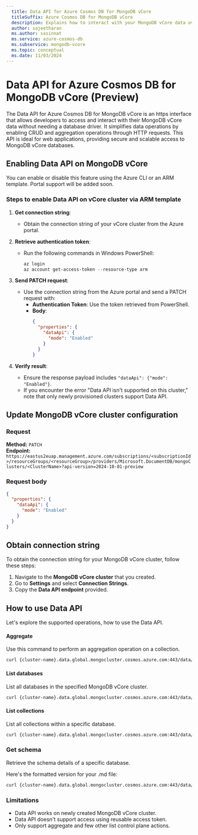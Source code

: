 ```yaml
---
  title: Data API for Azure Cosmos DB for MongoDB vCore
  titleSuffix: Azure Cosmos DB for MongoDB vCore
  description: Explains how to interact with your MongoDB vCore data over HTTPS with simple RESTful endpoints.
  author: sajeetharan
  ms.author: sasinnat
  ms.service: azure-cosmos-db
  ms.subservice: mongodb-vcore
  ms.topic: conceptual
  ms.date: 11/03/2024
---
```


# Data API for Azure Cosmos DB for MongoDB vCore (Preview)

The Data API for Azure Cosmos DB for MongoDB vCore is an https interface that allows developers to access and interact with their MongoDB vCore data without needing a database driver. It simplifies data operations by enabling CRUD and aggregation operations through HTTP requests. This API is ideal for web applications, providing secure and scalable access to MongoDB vCore databases.  
 

## Enabling Data API on MongoDB vCore

You can enable or disable this feature using the Azure CLI or an ARM template. Portal support will be added soon.

### Steps to enable Data API on vCore cluster via ARM template

1. **Get connection string**:
   - Obtain the connection string of your vCore cluster from the Azure portal.

2. **Retrieve authentication token**:
   - Run the following commands in Windows PowerShell:
     ```powershell
     az login
     az account get-access-token --resource-type arm
     ```

3. **Send PATCH request**:
   - Use the connection string from the Azure portal and send a PATCH request with:
     - **Authentication Token**: Use the token retrieved from PowerShell.
     - **Body**:
       ```json
       {
         "properties": {
           "dataApi": {
             "mode": "Enabled"
           }
         }
       }
       ```

4. **Verify result**:
   - Ensure the response payload includes `"dataApi": {"mode": "Enabled"}`.
   - If you encounter the error "Data API isn't supported on this cluster," note that only newly provisioned clusters support Data API.

## Update MongoDB vCore cluster configuration

### Request

**Method:** `PATCH`  
**Endpoint:** `https://eastus2euap.management.azure.com/subscriptions/<subscriptionId>/resourceGroups/<resourceGroup>/providers/Microsoft.DocumentDB/mongoClusters/<ClusterName>?api-version=2024-10-01-preview`


### Request body

```json
{
  "properties": {
    "dataApi": {
      "mode": "Enabled"
    }
  }
}
```

## Obtain connection string

To obtain the connection string for your MongoDB vCore cluster, follow these steps:

1. Navigate to the **MongoDB vCore cluster** that you created.
2. Go to **Settings** and select **Connection Strings**.
3. Copy the **Data API endpoint** provided.

## How to use Data API

Let's explore the supported operations, how to use the Data API.

#### Aggregate

Use this command to perform an aggregation operation on a collection.

```bash
curl {cluster-name}.data.global.mongocluster.cosmos.azure.com:443/data/v1/action/aggregate -H "Content-Type: application/ejson" -H "Accept:application/ejson" -d '{"database": "newDB", "collection": "newCollection", "pipeline": [{"$limit": 500}]}'
```

#### List databases

List all databases in the specified MongoDB vCore cluster.

```bash
curl {cluster-name}.data.global.mongocluster.cosmos.azure.com:443/data/v1/action/listDatabases -H "Content-Type: application/ejson" -H "Accept:application/ejson" -d '{}'

```

#### List collections

List all collections within a specific database.

```bash
curl {cluster-name}.data.global.mongocluster.cosmos.azure.com:443/data/v1/action/listCollections -H "Content-Type: application/ejson" -H "Accept:application/ejson" -d '{"database": "newDB"}'
```

### Get schema

Retrieve the schema details of a specific database.


Here's the formatted version for your .md file:

```bash
curl {cluster-name}.data.global.mongocluster.cosmos.azure.com:443/data/v1/action/getSchema -H "Content-Type: application/ejson" -H "Accept:application/ejson" -d '{"database": "newDB"}'
```

### Limitations

- Data API works on newly created MongoDB vCore cluster.
- Data API doesn't support access using reusable access token.
- Only support aggregate and few other list control plane actions.


